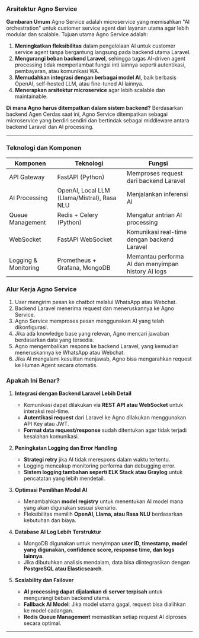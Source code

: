 ### **Arsitektur Agno Service**

**Gambaran Umum**
Agno Service adalah microservice yang memisahkan "AI orchestration" untuk customer service agent dari layanan utama agar lebih modular dan scalable. Tujuan utama Agno Service adalah:

1. **Meningkatkan fleksibilitas** dalam pengelolaan AI untuk customer service agent tanpa bergantung langsung pada backend utama Laravel.
2. **Mengurangi beban backend Laravel**, sehingga tugas AI-driven agent processing tidak memperlambat fungsi inti lainnya seperti autentikasi, pembayaran, atau komunikasi WA.
3. **Memudahkan integrasi dengan berbagai model AI**, baik berbasis OpenAI, self-hosted LLM, atau fine-tuned AI lainnya.
4. **Menerapkan arsitektur microservice** agar lebih scalable dan maintainable.

**Di mana Agno harus ditempatkan dalam sistem backend?**
Berdasarkan backend Agen Cerdas saat ini, Agno Service ditempatkan sebagai microservice yang berdiri sendiri dan bertindak sebagai middleware antara backend Laravel dan AI processing.

---

### **Teknologi dan Komponen**

| **Komponen**         | **Teknologi**                      | **Fungsi**                                       |
|----------------------|--------------------------------|------------------------------------------------|
| API Gateway         | FastAPI (Python)              | Memproses request dari backend Laravel         |
| AI Processing      | OpenAI, Local LLM (Llama/Mistral), Rasa NLU | Menjalankan inferensi AI                     |
| Queue Management   | Redis + Celery (Python)       | Mengatur antrian AI processing                 |
| WebSocket         | FastAPI WebSocket              | Komunikasi real-time dengan backend Laravel    |
| Logging & Monitoring | Prometheus + Grafana, MongoDB | Memantau performa AI dan menyimpan history AI logs |

### **Alur Kerja Agno Service**

1. User mengirim pesan ke chatbot melalui WhatsApp atau Webchat.
2. Backend Laravel menerima request dan meneruskannya ke Agno Service.
3. Agno Service memproses pesan menggunakan AI yang telah dikonfigurasi.
4. Jika ada knowledge base yang relevan, Agno mencari jawaban berdasarkan data yang tersedia.
5. Agno mengembalikan respons ke backend Laravel, yang kemudian meneruskannya ke WhatsApp atau Webchat.
6. Jika AI mengalami kesulitan menjawab, Agno bisa mengarahkan request ke Human Agent secara otomatis.

### **Apakah Ini Benar?**

1. **Integrasi dengan Backend Laravel Lebih Detail**
   - Komunikasi dapat dilakukan via **REST API atau WebSocket** untuk interaksi real-time.
   - **Autentikasi request** dari Laravel ke Agno dilakukan menggunakan API Key atau JWT.
   - **Format data request/response** sudah ditentukan agar tidak terjadi kesalahan komunikasi.

2. **Peningkatan Logging dan Error Handling**
   - **Strategi retry** jika AI tidak merespons dalam waktu tertentu.
   - Logging mencakup monitoring performa dan debugging error.
   - **Sistem logging tambahan seperti ELK Stack atau Graylog** untuk pencatatan yang lebih mendetail.

3. **Optimasi Pemilihan Model AI**
   - Menambahkan **model registry** untuk menentukan AI model mana yang akan digunakan sesuai skenario.
   - Fleksibilitas memilih **OpenAI, Llama, atau Rasa NLU** berdasarkan kebutuhan dan biaya.

4. **Database AI Log Lebih Terstruktur**
   - MongoDB digunakan untuk menyimpan **user ID, timestamp, model yang digunakan, confidence score, response time, dan logs lainnya**.
   - Jika dibutuhkan analisis mendalam, data bisa diintegrasikan dengan **PostgreSQL atau Elasticsearch**.

5. **Scalability dan Failover**
   - **AI processing dapat dijalankan di server terpisah** untuk mengurangi beban backend utama.
   - **Fallback AI Model**: Jika model utama gagal, request bisa dialihkan ke model cadangan.
   - **Redis Queue Management** memastikan setiap request AI diproses secara optimal.

---
